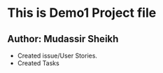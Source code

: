 # This is Demo1 Project file
## Author: Mudassir Sheikh

- Created issue/User Stories.
- Created Tasks 